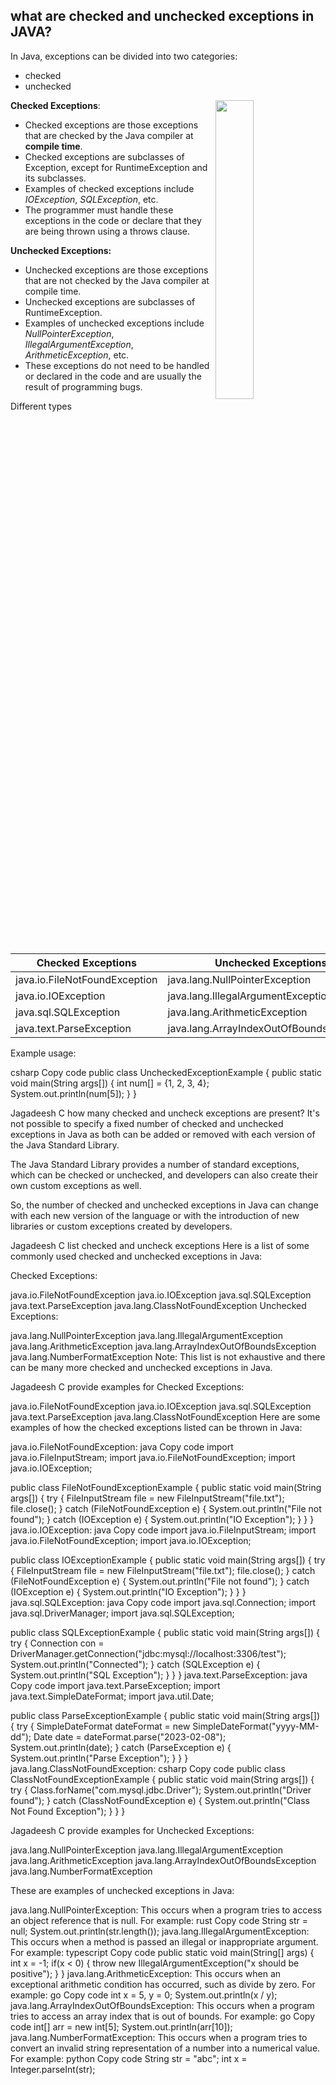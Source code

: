 ## what are checked and unchecked exceptions in JAVA?

In Java, exceptions can be divided into two categories:

- checked
- unchecked

<img src="https://techvidvan.com/tutorials/wp-content/uploads/sites/2/2020/04/exception-hierarchy-in-java.jpg"  width="35%" height="35%" align="right">

**Checked Exceptions**:

- Checked exceptions are those exceptions that are checked by the Java compiler at **compile time**.
- Checked exceptions are subclasses of Exception, except for RuntimeException and its subclasses.
- Examples of checked exceptions include _IOException_, _SQLException_, etc.
- The programmer must handle these exceptions in the code or declare that they are being thrown using a throws clause.

**Unchecked Exceptions:**

- Unchecked exceptions are those exceptions that are not checked by the Java compiler at compile
  time.
- Unchecked exceptions are subclasses of RuntimeException.
- Examples of unchecked exceptions include _NullPointerException_, _IllegalArgumentException_, _ArithmeticException_,
  etc.
- These exceptions do not need to be handled or declared in the code and are usually the result of programming bugs.

Different types

| Checked Exceptions            | Unchecked Exceptions                     |
|-------------------------------|------------------------------------------|
| java.io.FileNotFoundException | java.lang.NullPointerException           |
| java.io.IOException           | java.lang.IllegalArgumentException       |
| java.sql.SQLException         | java.lang.ArithmeticException            |
| java.text.ParseException      | java.lang.ArrayIndexOutOfBoundsException |

Example usage:

csharp
Copy code
public class UncheckedExceptionExample {
public static void main(String args[]) {
int num[] = {1, 2, 3, 4};
System.out.println(num[5]);
}
}

Jagadeesh C
how many checked and uncheck exceptions are present?
It's not possible to specify a fixed number of checked and unchecked exceptions in Java as both can be added or removed
with each version of the Java Standard Library.

The Java Standard Library provides a number of standard exceptions, which can be checked or unchecked, and developers
can also create their own custom exceptions as well.

So, the number of checked and unchecked exceptions in Java can change with each new version of the language or with the
introduction of new libraries or custom exceptions created by developers.

Jagadeesh C
list checked and uncheck exceptions
Here is a list of some commonly used checked and unchecked exceptions in Java:

Checked Exceptions:

java.io.FileNotFoundException
java.io.IOException
java.sql.SQLException
java.text.ParseException
java.lang.ClassNotFoundException
Unchecked Exceptions:

java.lang.NullPointerException
java.lang.IllegalArgumentException
java.lang.ArithmeticException
java.lang.ArrayIndexOutOfBoundsException
java.lang.NumberFormatException
Note: This list is not exhaustive and there can be many more checked and unchecked exceptions in Java.

Jagadeesh C
provide examples for Checked Exceptions:

java.io.FileNotFoundException
java.io.IOException
java.sql.SQLException
java.text.ParseException
java.lang.ClassNotFoundException
Here are some examples of how the checked exceptions listed can be thrown in Java:

java.io.FileNotFoundException:
java
Copy code
import java.io.FileInputStream;
import java.io.FileNotFoundException;
import java.io.IOException;

public class FileNotFoundExceptionExample {
public static void main(String args[]) {
try {
FileInputStream file = new FileInputStream("file.txt");
file.close();
} catch (FileNotFoundException e) {
System.out.println("File not found");
} catch (IOException e) {
System.out.println("IO Exception");
}
}
}
java.io.IOException:
java
Copy code
import java.io.FileInputStream;
import java.io.FileNotFoundException;
import java.io.IOException;

public class IOExceptionExample {
public static void main(String args[]) {
try {
FileInputStream file = new FileInputStream("file.txt");
file.close();
} catch (FileNotFoundException e) {
System.out.println("File not found");
} catch (IOException e) {
System.out.println("IO Exception");
}
}
}
java.sql.SQLException:
java
Copy code
import java.sql.Connection;
import java.sql.DriverManager;
import java.sql.SQLException;

public class SQLExceptionExample {
public static void main(String args[]) {
try {
Connection con = DriverManager.getConnection("jdbc:mysql://localhost:3306/test");
System.out.println("Connected");
} catch (SQLException e) {
System.out.println("SQL Exception");
}
}
}
java.text.ParseException:
java
Copy code
import java.text.ParseException;
import java.text.SimpleDateFormat;
import java.util.Date;

public class ParseExceptionExample {
public static void main(String args[]) {
try {
SimpleDateFormat dateFormat = new SimpleDateFormat("yyyy-MM-dd");
Date date = dateFormat.parse("2023-02-08");
System.out.println(date);
} catch (ParseException e) {
System.out.println("Parse Exception");
}
}
}
java.lang.ClassNotFoundException:
csharp
Copy code
public class ClassNotFoundExceptionExample {
public static void main(String args[]) {
try {
Class.forName("com.mysql.jdbc.Driver");
System.out.println("Driver found");
} catch (ClassNotFoundException e) {
System.out.println("Class Not Found Exception");
}
}
}

Jagadeesh C
provide examples for Unchecked Exceptions:

java.lang.NullPointerException
java.lang.IllegalArgumentException
java.lang.ArithmeticException
java.lang.ArrayIndexOutOfBoundsException
java.lang.NumberFormatException

These are examples of unchecked exceptions in Java:

java.lang.NullPointerException: This occurs when a program tries to access an object reference that is null. For
example:
rust
Copy code
String str = null;
System.out.println(str.length());
java.lang.IllegalArgumentException: This occurs when a method is passed an illegal or inappropriate argument. For
example:
typescript
Copy code
public static void main(String[] args) {
int x = -1;
if(x < 0) {
throw new IllegalArgumentException("x should be positive");
}
}
java.lang.ArithmeticException: This occurs when an exceptional arithmetic condition has occurred, such as divide by
zero. For example:
go
Copy code
int x = 5, y = 0;
System.out.println(x / y);
java.lang.ArrayIndexOutOfBoundsException: This occurs when a program tries to access an array index that is out of
bounds. For example:
go
Copy code
int[] arr = new int[5];
System.out.println(arr[10]);
java.lang.NumberFormatException: This occurs when a program tries to convert an invalid string representation of a
number into a numerical value. For example:
python
Copy code
String str = "abc";
int x = Integer.parseInt(str);